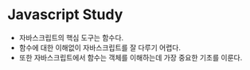 # Javascript Study
* 자바스크립트의 핵심 도구는 함수다.
* 함수에 대한 이해없이 자바스크립트를 잘 다루기 어렵다.
* 또한 자바스크립트에서 함수는 객체를 이해하는데 가장 중요한 기초를 이룬다.